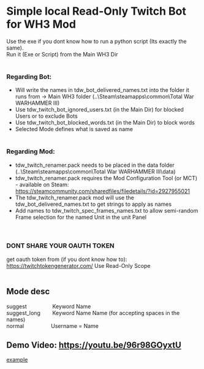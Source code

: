# Simple local Read-Only Twitch Bot for WH3 Mod <br />

Use the exe if you dont know how to run a python script (Its exactly the same). <br />
Run it (Exe or Script) from the Main WH3 Dir <br />
 <br />
### Regarding Bot: <br />
- Will write the names in tdw_bot_delivered_names.txt into the folder it runs from -> Main WH3 folder (..\Steam\steamapps\common\Total War WARHAMMER III) <br />
- Use tdw_twitch_bot_ignored_users.txt (in the Main Dir) for blocked Users or to exclude Bots <br />
- Use tdw_twitch_bot_blocked_words.txt (in the Main Dir) to block words <br /> 
- Selected Mode defines what is saved as name  <br /> <br />

### Regarding Mod: <br />
- tdw_twitch_renamer.pack needs to be placed in the data folder (..\Steam\steamapps\common\Total War WARHAMMER III\data) <br />
- tdw_twitch_renamer.pack requires the Mod Configuration Tool (or MCT) - available on Steam: https://steamcommunity.com/sharedfiles/filedetails/?id=2927955021
- The tdw_twitch_renamer.pack mod will use the tdw_bot_delivered_names.txt to get strings to apply as names  <br />
- Add names to tdw_twitch_spec_frames_names.txt to allow semi-random Frame selection for the named Unit in the unit Panel <br />
<br /> <br />

### DONT SHARE YOUR OAUTH TOKEN <br />
get oauth token from (if you dont know how to): https://twitchtokengenerator.com/ Use Read-Only Scope <br /> <br />

## Mode desc <br />
suggest &nbsp;&nbsp;&nbsp;&nbsp;&nbsp;&nbsp;&nbsp;&nbsp;&nbsp;&nbsp;&nbsp;&nbsp;&nbsp;&nbsp;&nbsp; Keyword Name <br />
suggest_long &nbsp;&nbsp;&nbsp;&nbsp;&nbsp;&nbsp; Keyword Name Name  (for accepting spaces in the names) <br />
normal &nbsp;&nbsp;&nbsp;&nbsp;&nbsp;&nbsp;&nbsp;&nbsp;&nbsp;&nbsp;&nbsp;&nbsp;&nbsp;&nbsp;&nbsp;&nbsp; Username = Name <br />


## Demo Video: https://youtu.be/96r98GOyxtU
<a href="[http://example.com/](https://youtu.be/96r98GOyxtU)" target="_blank">example</a>
